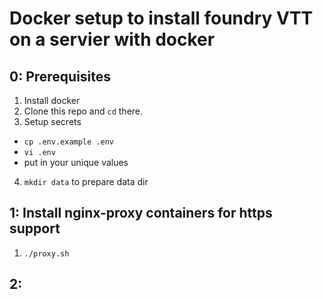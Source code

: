 # Docker setup to install foundry VTT on a servier with docker

## 0: Prerequisites

1. Install docker
2. Clone this repo and `cd` there.
3. Setup secrets
  - `cp .env.example .env`
  - `vi .env`
  - put in your unique values
4. `mkdir data` to prepare data dir

## 1: Install nginx-proxy containers for https support

1. `./proxy.sh`

## 2: 
